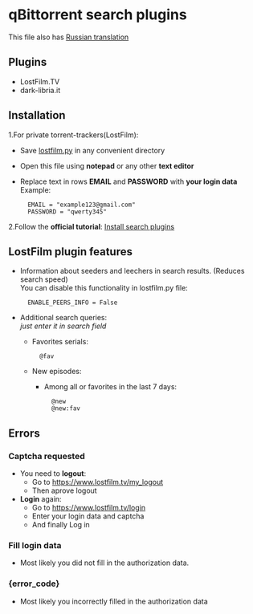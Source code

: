  # qBittorrent search plugins

This file also has [Russian translation](https://github.com/bugsbringer/qbit-plugins/blob/master/README.ru.md)

Plugins
-----------
* LostFilm.TV
* dark-libria.it

Installation
------------
1.For private torrent-trackers(LostFilm):
* Save [lostfilm.py](https://raw.githubusercontent.com/bugsbringer/qbit-plugins/master/lostfilm.py) in any convenient directory
* Open this file using **notepad** or any other **text editor**
* Replace text in rows **EMAIL** and **PASSWORD** with **your login data**<br>
Example:

        EMAIL = "example123@gmail.com"
        PASSWORD = "qwerty345"

2.Follow the **official tutorial**: [Install search plugins](https://github.com/qbittorrent/search-plugins/wiki/Install-search-plugins)

LostFilm plugin features
--------
* Information about seeders and leechers in search results. (Reduces search speed)<br>
        You can disable this functionality in lostfilm.py file:

        ENABLE_PEERS_INFO = False

* Additional search queries:<br>
*just enter it in search field*
    * Favorites serials:
        
            @fav

    * New episodes:
        * Among all or favorites in the last 7 days:
        
                @new
                @new:fav

Errors
------
### Captcha requested
* You need to **logout**:
    * Go to https://www.lostfilm.tv/my_logout
    * Then aprove logout
* **Login** again:
    * Go to https://www.lostfilm.tv/login
    * Enter your login data and captcha
    * And finally Log in 

### Fill login data
* Most likely you did not fill in the authorization data.

### {error_code}
* Most likely you incorrectly filled in the authorization data
